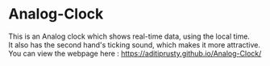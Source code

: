 # Analog-Clock
This is an Analog clock which shows real-time data, using the local time.
<br>It also has the second hand's ticking sound, which makes it more attractive.
<br>You can view the webpage here : https://aditiprusty.github.io/Analog-Clock/
